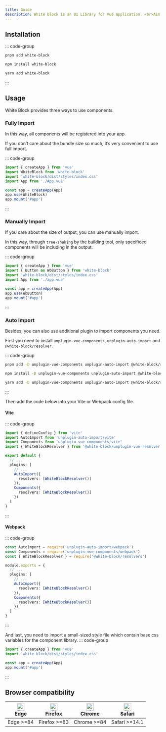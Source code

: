 ```yaml
---
title: Guide
description: White block is an UI Library for Vue application. <br>Aim to make more user friendly components for developer.
---
```


## Installation

::: code-group
```sh [pnpm]
pnpm add white-block
```
```sh [npm]
npm install white-block
```
```sh [yarn]
yarn add white-block
```
:::

## Usage

White Block provides three ways to use components.


### Fully Import

In this way, all components will be registered into your app.

If you don’t care about the bundle size so much, it’s very convenient to use full import.

::: code-group
```ts [main.ts]
import { createApp } from 'vue'
import WhiteBlock from 'white-block'
import 'white-block/dist/styles/index.css'
import App from './App.vue'

const app = createApp(App)
app.use(WhiteBlock)
app.mount('#app')
```
:::

### Manually Import

If you care about the size of output, you can use manually import. 

In this way, through `tree-shaking`  by the building tool, only specificed components will be including in the output.

::: code-group
```ts [main.ts]
import { createApp } from 'vue'
import { Button as WbButton } from 'white-block'
import 'white-block/dist/styles/index.css'
import App from './app.vue'

const app = createApp(App)
app.use(WbButton)
app.mount('#app')
```
:::


### Auto Import <Badge type="tip" text="Recommend" />

Besides, you can also use additional plugin to import components you need.

First you need to install `unplugin-vue-components`, `unplugin-auto-import` and `@white-block/resolver`.

::: code-group
```sh [pnpm]
pnpm add -D unplugin-vue-components unplugin-auto-import @white-block/resolver
```
```sh [npm]
npm install -D unplugin-vue-components unplugin-auto-import @white-block/resolver
```
```sh [yarn]
yarn add -D unplugin-vue-components unplugin-auto-import @white-block/resolver
```
:::

Then add the code below into your Vite or Webpack config file.

#### Vite

::: code-group
```ts  [vite.config.ts]
import { defineConfig } from 'vite'
import AutoImport from 'unplugin-auto-import/vite'
import Components from 'unplugin-vue-components/vite'
import { WhiteBlockResolver } from '@white-block/unplugin-vue-resolver'

export default {
  // ...
  plugins: [
    // ...
    AutoImport({
      resolvers: [WhiteBlockResolver()]
    }),
    Components({
      resolvers: [WhiteBlockResolver()]
    })
  ]
}
```
:::

#### Webpack
::: code-group
```ts [webpack.config.ts]
const AutoImport = require('unplugin-auto-import/webpack')
const Components = require('unplugin-vue-components/webpack')
const { WhiteBlockResolver } = require('@white-block/resolvers')

module.exports = {
  // ...
  plugins: [
    // ...
    AutoImport({
      resolvers: [WhiteBlockResolver()]
    }),
    Components({
      resolvers: [WhiteBlockResolver()]
    })
  ]
}
```
:::

And last, you need to import a small-sized style file which contain base css variables for the component library.
::: code-group
```ts [main.ts]
import { createApp } from 'vue'
import 'white-block/dist/styles/index.css'

const app = createApp(App)
app.mount('#app')
```
:::

## Browser compatibility
| [<img src="https://tdesign.gtimg.com/docs/edge_48x48.png" alt="Edge" width="24px" height="24px" />](http://godban.github.io/browsers-support-badges/)<br/> Edge | [<img src="https://tdesign.gtimg.com/docs/firefox_48x48.png" alt="Firefox" width="24px" height="24px" />](http://godban.github.io/browsers-support-badges/)<br/>Firefox | [<img src="https://tdesign.gtimg.com/docs/chrome_48x48.png" alt="Chrome" width="24px" height="24px" />](http://godban.github.io/browsers-support-badges/)<br/>Chrome | [<img src="https://tdesign.gtimg.com/docs/safari_48x48.png" alt="Safari" width="24px" height="24px" />](http://godban.github.io/browsers-support-badges/)<br/>Safari |
| --- | --- | --- | --- |
| Edge >=84 | Firefox >=83 | Chrome >=84 | Safari >=14.1 |